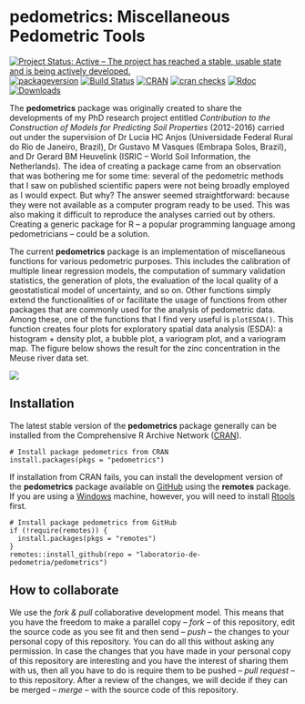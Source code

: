 <!-- Generated by knitr: do not edit by hand. Please edit the content in README.Rmd -->

pedometrics: Miscellaneous Pedometric Tools
===========================================

[![Project Status: Active – The project has reached a stable, usable
state and is being actively
developed.](http://www.repostatus.org/badges/latest/active.svg)](http://www.repostatus.org/#active)
[![packageversion](https://img.shields.io/badge/devel%20version-0.9.0-firebrick.svg?style=flat-square)](commits/master)
[![Build
Status](https://travis-ci.org/samuel-rosa/pedometrics.svg?branch=master)](https://travis-ci.org/samuel-rosa/pedometrics)
[![CRAN](https://www.r-pkg.org/badges/version/pedometrics)](https://cran.r-project.org/package=pedometrics)
[![cran
checks](https://cranchecks.info/badges/worst/pedometrics)](https://cran.r-project.org/web/checks/check_results_pedometrics.html)
[![Rdoc](http://www.rdocumentation.org/badges/version/pedometrics)](http://www.rdocumentation.org/packages/pedometrics)
[![Downloads](http://cranlogs.r-pkg.org/badges/pedometrics?color=brightgreen)](http://www.r-pkg.org/pkg/pedometrics)

The **pedometrics** package was originally created to share the
developments of my PhD research project entitled *Contribution to the
Construction of Models for Predicting Soil Properties* (2012-2016)
carried out under the supervision of Dr Lucia HC Anjos (Universidade
Federal Rural do Rio de Janeiro, Brazil), Dr Gustavo M Vasques (Embrapa
Solos, Brazil), and Dr Gerard BM Heuvelink (ISRIC – World Soil
Information, the Netherlands). The idea of creating a package came from
an observation that was bothering me for some time: several of the
pedometric methods that I saw on published scientific papers were not
being broadly employed as I would expect. But why? The answer seemed
straightforward: because they were not available as a computer program
ready to be used. This was also making it difficult to reproduce the
analyses carried out by others. Creating a generic package for R – a
popular programming language among pedometricians – could be a solution.

The current **pedometrics** package is an implementation of
miscellaneous functions for various pedometric purposes. This includes
the calibration of multiple linear regression models, the computation of
summary validation statistics, the generation of plots, the evaluation
of the local quality of a geostatistical model of uncertainty, and so
on. Other functions simply extend the functionalities of or facilitate
the usage of functions from other packages that are commonly used for
the analysis of pedometric data. Among these, one of the functions that
I find very useful is `plotESDA()`. This function creates four plots for
exploratory spatial data analysis (ESDA): a histogram + density plot, a
bubble plot, a variogram plot, and a variogram map. The figure below
shows the result for the zinc concentration in the Meuse river data set.

![](https://raw.githubusercontent.com/laboratorio-de-pedometria/pedometrics/master/inst/extdata/plot-esda.png)

Installation
------------

The latest stable version of the **pedometrics** package generally can
be installed from the Comprehensive R Archive Network
([CRAN](https://CRAN.R-project.org/package=pedometrics)).

    # Install package pedometrics from CRAN
    install.packages(pkgs = "pedometrics")

If installation from CRAN fails, you can install the development version
of the **pedometrics** package available on
[GitHub](https://github.com/laboratorio-de-pedometria/pedometrics-package)
using the **remotes** package. If you are using a
[Windows](https://cran.r-project.org/bin/windows/) machine, however, you
will need to install
[Rtools](https://cran.r-project.org/bin/windows/Rtools/) first.

    # Install package pedometrics from GitHub
    if (!require(remotes)) {
      install.packages(pkgs = "remotes")
    }
    remotes::install_github(repo = "laboratorio-de-pedometria/pedometrics")

How to collaborate
------------------

We use the *fork & pull* collaborative development model. This means
that you have the freedom to make a parallel copy – *fork* – of this
repository, edit the source code as you see fit and then send – *push* –
the changes to your personal copy of this repository. You can do all
this without asking any permission. In case the changes that you have
made in your personal copy of this repository are interesting and you
have the interest of sharing them with us, then all you have to do is
require them to be pushed – *pull request* – to this repository. After a
review of the changes, we will decide if they can be merged – *merge* –
with the source code of this repository.

